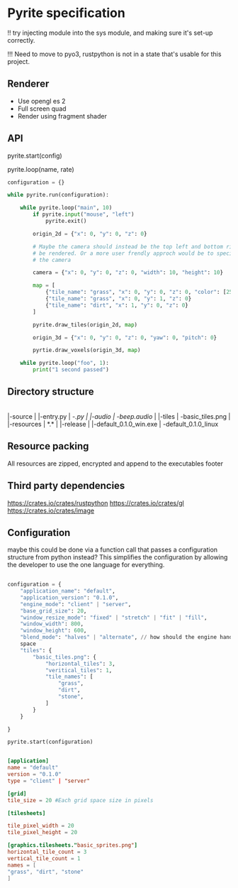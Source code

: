 # Pyrite specification

!! try injecting module into the sys module, and making sure it's set-up correctly.

!!! Need to move to pyo3, rustpython is not in a state that's usable for this project.

## Renderer

* Use opengl es 2
* Full screen quad
* Render using fragment shader 

## API

pyrite.start(config)

pyrite.loop(name, rate)

``` python
configuration = {}

while pyrite.run(configuration):

    while pyrite.loop("main", 10)
        if pyrite.input("mouse", "left")
            pyrite.exit()

        origin_2d = {"x": 0, "y": 0, "z": 0}

        # Maybe the camera should instead be the top left and bottom right of the map that want's to
        # be rendered. Or a more user frendly approch would be to specify the width and height of
        # the camera

        camera = {"x": 0, "y": 0, "z": 0, "width": 10, "height": 10}

        map = [
            {"tile_name": "grass", "x": 0, "y": 0, "z": 0, "color": [255, 255, 255]}
            {"tile_name": "grass", "x": 0, "y": 1, "z": 0}
            {"tile_name": "dirt", "x": 1, "y": 0, "z": 0}
        ]

        pyrite.draw_tiles(origin_2d, map)

        origin_3d = {"x": 0, "y": 0, "z": 0, "yaw": 0, "pitch": 0}

        pyrtie.draw_voxels(origin_3d, map)

    while pyrite.loop("foo", 1):
        print("1 second passed")
```

## Directory structure

\
|-source
| |-entry.py
| \-*.py
|
|-audio
| \-beep.audio*
|
|-tiles
| \-basic_tiles.png
|
|-resources
| \*.*
|
|-release
| |-default_0.1.0_win.exe
| \-default_0.1.0_linux

## Resource packing
All resources are zipped, encrypted and append to the executables footer 

## Third party dependencies
https://crates.io/crates/rustpython
https://crates.io/crates/gl
https://crates.io/crates/image

## Configuration
maybe this could be done via a function call that passes a configuration structure from python
instead? This simplifies the configuration by allowing the developer to use the one language for
everything.

``` python
    
configuration = {
    "application_name": "default",
    "application_version": "0.1.0",
    "engine_mode": "client" | "server",
    "base_grid_size": 20,
    "window_resize_mode": "fixed" | "stretch" | "fit" | "fill",
    "window_width": 800,
    "window_height": 600,
    "blend_mode": "halves" | "alternate", // how should the engine handle multiple tiles in the same
    space
    "tiles": {
        "basic_tiles.png": {
            "horizontal_tiles": 3,
            "veritical_tiles": 1,
            "tile_names": [
                "grass",
                "dirt",
                "stone",
            ]
        }
    }

}

pyrite.start(configuration)
```

``` toml

[application]
name = "default"
version = "0.1.0"
type = "client" | "server"

[grid]
tile_size = 20 #Each grid space size in pixels

[tilesheets]

tile_pixel_width = 20
tile_pixel_height = 20

[graphics.tilesheets."basic_sprites.png"]
horizontal_tile_count = 3
vertical_tile_count = 1
names = [
"grass", "dirt", "stone"
]


```

